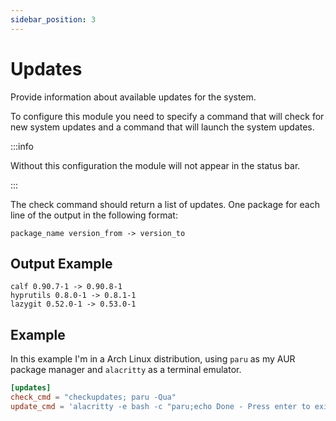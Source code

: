 ```yaml
---
sidebar_position: 3
---
```


# Updates

Provide information about available updates for the system.

To configure this module you need to specify a command that
will check for new system updates and a command that will launch the system updates.

:::info

Without this configuration the module will not appear in the status bar.

:::

The check command should return a list of updates.
One package for each line of the output in the following format:

`package_name version_from -> version_to`

## Output Example

```text
calf 0.90.7-1 -> 0.90.8-1
hyprutils 0.8.0-1 -> 0.8.1-1
lazygit 0.52.0-1 -> 0.53.0-1
```

## Example

In this example I'm in a Arch Linux distribution, using `paru` as my
AUR package manager and `alacritty` as a terminal emulator.

```toml
[updates]
check_cmd = "checkupdates; paru -Qua"
update_cmd = 'alacritty -e bash -c "paru;echo Done - Press enter to exit; read" &'
```
